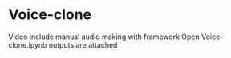 # Voice-clone
Video include manual audio making with framework
Open Voice-clone.ipynb outputs are attached
